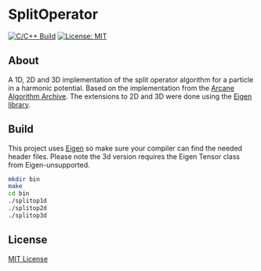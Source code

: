 # SplitOperator

[![C/C++ Build](https://github.com/alexschu98/SplitOperator/actions/workflows/c-cpp-build.yml/badge.svg)](https://github.com/alexschu98/SplitOperator/actions/workflows/c-cpp-build.yml)
[![License: MIT](https://img.shields.io/badge/License-MIT-yellow.svg)](https://opensource.org/licenses/MIT)

## About

A 1D, 2D and 3D implementation of the split operator algorithm for a particle in a harmonic potential. Based on the implementation from the [Arcane Algorithm Archive](https://www.algorithm-archive.org/contents/split-operator_method/split-operator_method.html). The extensions to 2D and 3D were done using the [Eigen library](http://eigen.tuxfamily.org/index.php?title=Main_Page).

## Build
This project uses [Eigen](http://eigen.tuxfamily.org/index.php?title=Main_Page) so make sure your compiler can find the needed header files. Please note the 3d version requires the Eigen Tensor class from Eigen-unsupported. 

```zsh
mkdir bin
make
cd bin
./splitop1d
./splitop2d
./splitop3d
```

## License

[MIT License](https://opensource.org/licenses/MIT)
